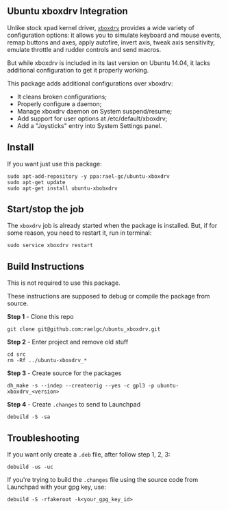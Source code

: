 Ubuntu xboxdrv Integration
----------------------------

Unlike stock xpad kernel driver, [`xboxdrv`](http://pingus.seul.org/~grumbel/xboxdrv/) provides a wide variety of configuration options: it allows you to simulate keyboard and mouse events, remap buttons and axes, apply autofire, invert axis, tweak axis sensitivity, emulate throttle and rudder controls and send macros.

But while xboxdrv is included in its last version on Ubuntu 14.04, it lacks additional configuration to get it properly working.

This package adds additional configurations over xboxdrv:

- It cleans broken configurations;
- Properly configure a daemon;
- Manage xboxdrv daemon on System suspend/resume;
- Add support for user options at /etc/default/xboxdrv;
- Add a "Joysticks" entry into System Settings panel.


## Install

If you want just use this package:

```term
sudo apt-add-repository -y ppa:rael-gc/ubuntu-xboxdrv
sudo apt-get update
sudo apt-get install ubuntu-xbobxdrv
```

## Start/stop the job

The `xboxdrv` job is already started when the package is installed. But, if for some reason, you need to restart it, run in terminal:

```term
sudo service xboxdrv restart
```

## Build Instructions

This is not required to use this package.

These instructions are supposed to debug or compile the package from source.

**Step 1** - Clone this repo

```term
git clone git@github.com:raelgc/ubuntu_xboxdrv.git
```

**Step 2** - Enter project and remove old stuff

```term
cd src
rm -Rf ../ubuntu-xboxdrv_*
```
**Step 3** - Create source for the packages

```term
dh_make -s --indep --createorig --yes -c gpl3 -p ubuntu-xboxdrv_<version>
```

**Step 4** - Create `.changes` to send to Launchpad

```term
debuild -S -sa
```

## Troubleshooting

If you want only create a `.deb` file, after follow step 1, 2, 3:

```term
debuild -us -uc
```

If you're trying to build the `.changes` file using the source code from Launchpad with your gpg key, use:

```term
debuild -S -rfakeroot -k<your_gpg_key_id>
```
